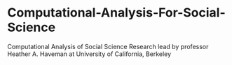 # Computational-Analysis-For-Social-Science
Computational Analysis of Social Science Research lead by professor Heather A. Haveman at University of California, Berkeley
